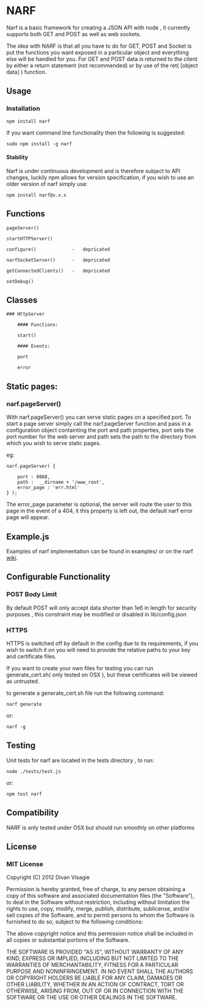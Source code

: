 NARF 
====

Narf is a basic framework for creating a JSON API with node , it currently supports both GET and POST as well as web sockets.

The idea with NARF is that all you have to do for GET, POST and Socket is put the functions you want exposed in a particular object and everything else will be handled for you. For GET and POST data is returned to the client by either a return statement (not recommended) or by use of the ret( [object data] ) function.

## Usage

### Installation 

	npm install narf

If you want command line functionality then the following is suggested:

	sudo npm install -g narf
	
#### Stability

Narf is under continuous development and is therefore subject to API changes, luckily npm allows for version specification, if you wish to use an older version of narf 
simply use: 

	npm install narf@x.x.x

## Functions

	pageServer()

	startHTTPServer()

	configure()				-	depricated

	narfSocketServer()		-	depricated

	getConnectedClients()	- 	depricated

	setDebug()
	
## Classes

	### HttpServer

		#### Functions:

		start()

		#### Events:

		port 

		error


## Static pages:
### narf.pageServer()

With narf.pageServer() you can serve static pages on a specified port. To start a page server simply call the narf.pageServer function and pass in a configuration object containting the port and path properties, port sets the port number for the web server and path sets the path to the directory from which you wish to serve static pages.

eg:

	narf.pageServer( {

		port : 8080,
		path :  __dirname + '/www_root',
		error_page : 'err.html'
	} );

The error_page parameter is optional, the server will route the user to this page in the event of a 404, it this property is left out, the default narf error page will appear.

## Example.js

Examples of narf implementation can be found in examples/ or on the narf <a href="https://github.com/divanvisagie/NARF/wiki/Usage-Examples">wiki</a>.

## Configurable Functionality

### POST Body Limit

By default POST will only accept data shorter than 1e6 in length for security purposes , this
constraint may be modified or disabled in lib/config.json

### HTTPS

HTTPS is switched off by default in the config due to its requirements, if you wish to switch it on you will need to provide the relative paths to your key and certificate files.

If you want to create your own files for testing you can run generate_cert.sh( only tested on OSX ), but these certificates will be viewed as untrusted.

to generate a generate_cert.sh file run the following command:

	narf generate
or:

    narf -g

## Testing

Unit tests for narf are located in the tests directory , to run:

	node ./tests/test.js 

or:

	npm test narf

## Compatibility

NARF is only tested under OSX but should run smoothly on other platforms

## License 

### MIT License

Copyright (C) 2012 Divan Visagie

Permission is hereby granted, free of charge, to any person obtaining a copy of this software and associated documentation files (the "Software"), to deal in the Software without restriction, including without limitation the rights to use, copy, modify, merge, publish, distribute, sublicense, and/or sell copies of the Software, and to permit persons to whom the Software is furnished to do so, subject to the following conditions:

The above copyright notice and this permission notice shall be included in all copies or substantial portions of the Software.

THE SOFTWARE IS PROVIDED "AS IS", WITHOUT WARRANTY OF ANY KIND, EXPRESS OR IMPLIED, INCLUDING BUT NOT LIMITED TO THE WARRANTIES OF MERCHANTABILITY, FITNESS FOR A PARTICULAR PURPOSE AND NONINFRINGEMENT. IN NO EVENT SHALL THE AUTHORS OR COPYRIGHT HOLDERS BE LIABLE FOR ANY CLAIM, DAMAGES OR OTHER LIABILITY, WHETHER IN AN ACTION OF CONTRACT, TORT OR OTHERWISE, ARISING FROM, OUT OF OR IN CONNECTION WITH THE SOFTWARE OR THE USE OR OTHER DEALINGS IN THE SOFTWARE.